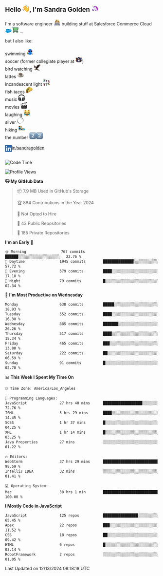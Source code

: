 ## Hello <img src="./static/emoji/wave.png" width="22" />, I'm Sandra Golden <img src="./static/emoji/unicorn-face.png" width="22" />

I'm a software engineer <img src="./static/emoji/female-technologist.png" width="22" /> building stuff at Salesforce Commerce Cloud <img src="./static/emoji/salesforce.png" width="22" /><img src="./static/emoji/commerce-cloud.png" width="22" />&nbsp;...

but I also like:<br/><br/>
swimming <img alt="swimming" src="./static/emoji/keep-swimming.png" width="22" /><br/>
soccer  (former collegiate player at <img src="./static/emoji/auburn.png" width="22" />)<br/>
bird watching <img src="./static/emoji/eagle.png" width="22" /><br/>
lattes <img src="./static/emoji/coffee.png" width="22" /><br/>
incandescent light <img src="./static/emoji/lights.png" width="22" /><br/>
fish tacos <img src="./static/emoji/taco.png" width="22" /><br/>
music <img src="./static/emoji/headphones.png" width="22" /><br/>
movies <img src="./static/emoji/movie-clapper.png" width="22" /><br/>
laughing <img src="./static/emoji/joy-cat.png" width="22" /><br/>
silver <img src="./static/emoji/silver-hoop.png" width="22" /><br/>
hiking <img src="./static/emoji/hiker.png" width="22" /><br/>
the number <img src="./static/emoji/two.png" width="22" /><img src="./static/emoji/two.png" width="22" />
<br/><br/>
<img align="left" alt="Sandra Golden | LinkedIn" width="22px" src="./static/emoji/linkedin.png" /> <a href="https://www.linkedin.com/in/sandragolden/">in/sandragolden</a>
<br/><br/>
<!--START_SECTION:waka-->
![Code Time](http://img.shields.io/badge/Code%20Time-824%20hrs%2049%20mins-blue)

![Profile Views](http://img.shields.io/badge/Profile%20Views-0-blue)

**🐱 My GitHub Data** 

> 📦 7.9 MB Used in GitHub's Storage 
 > 
> 🏆 884 Contributions in the Year 2024
 > 
> 🚫 Not Opted to Hire
 > 
> 📜 43 Public Repositories 
 > 
> 🔑 185 Private Repositories 
 > 
**I'm an Early 🐤** 

```text
🌞 Morning                767 commits         ██████░░░░░░░░░░░░░░░░░░░   22.76 % 
🌆 Daytime                1945 commits        ██████████████░░░░░░░░░░░   57.72 % 
🌃 Evening                579 commits         ████░░░░░░░░░░░░░░░░░░░░░   17.18 % 
🌙 Night                  79 commits          █░░░░░░░░░░░░░░░░░░░░░░░░   02.34 % 
```
📅 **I'm Most Productive on Wednesday** 

```text
Monday                   638 commits         █████░░░░░░░░░░░░░░░░░░░░   18.93 % 
Tuesday                  552 commits         ████░░░░░░░░░░░░░░░░░░░░░   16.38 % 
Wednesday                885 commits         ███████░░░░░░░░░░░░░░░░░░   26.26 % 
Thursday                 517 commits         ████░░░░░░░░░░░░░░░░░░░░░   15.34 % 
Friday                   465 commits         ███░░░░░░░░░░░░░░░░░░░░░░   13.80 % 
Saturday                 222 commits         ██░░░░░░░░░░░░░░░░░░░░░░░   06.59 % 
Sunday                   91 commits          █░░░░░░░░░░░░░░░░░░░░░░░░   02.70 % 
```


📊 **This Week I Spent My Time On** 

```text
🕑︎ Time Zone: America/Los_Angeles

💬 Programming Languages: 
JavaScript               27 hrs 40 mins      ██████████████████░░░░░░░   72.76 % 
ISML                     5 hrs 29 mins       ████░░░░░░░░░░░░░░░░░░░░░   14.45 % 
SCSS                     1 hr 37 mins        █░░░░░░░░░░░░░░░░░░░░░░░░   04.25 % 
XML                      1 hr 14 mins        █░░░░░░░░░░░░░░░░░░░░░░░░   03.25 % 
Java Properties          27 mins             ░░░░░░░░░░░░░░░░░░░░░░░░░   01.22 % 

🔥 Editors: 
WebStorm                 37 hrs 29 mins      █████████████████████████   98.59 % 
IntelliJ IDEA            32 mins             ░░░░░░░░░░░░░░░░░░░░░░░░░   01.41 % 

💻 Operating System: 
Mac                      38 hrs 1 min        █████████████████████████   100.00 % 
```

**I Mostly Code in JavaScript** 

```text
JavaScript               125 repos           ████████████████░░░░░░░░░   65.45 % 
Apex                     22 repos            ███░░░░░░░░░░░░░░░░░░░░░░   11.52 % 
CSS                      18 repos            ██░░░░░░░░░░░░░░░░░░░░░░░   09.42 % 
HTML                     6 repos             █░░░░░░░░░░░░░░░░░░░░░░░░   03.14 % 
RobotFramework           2 repos             ░░░░░░░░░░░░░░░░░░░░░░░░░   01.05 % 
```




 Last Updated on 12/13/2024 08:18:18 UTC
<!--END_SECTION:waka-->
